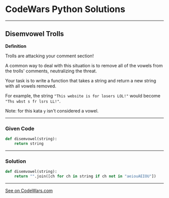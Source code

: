 # CodeWars Python Solutions

---

## Disemvowel Trolls


**Definition**

Trolls are attacking your comment section!

A common way to deal with this situation is to remove all of the vowels from the trolls' comments, neutralizing the threat.

Your task is to write a function that takes a string and return a new string with all vowels removed.

For example, the string `"This website is for losers LOL!"` would become `"Ths wbst s fr lsrs LL!"`.

Note: for this kata `y` isn't considered a vowel.


---

### Given Code


```python
def disemvowel(string):
    return string
```

---

### Solution


```python
def disemvowel(string):
    return "".join([ch for ch in string if ch not in "aeiouAEIOU"])
```


---


[See on CodeWars.com](https://www.codewars.com/kata/52fba66badcd10859f00097e)
